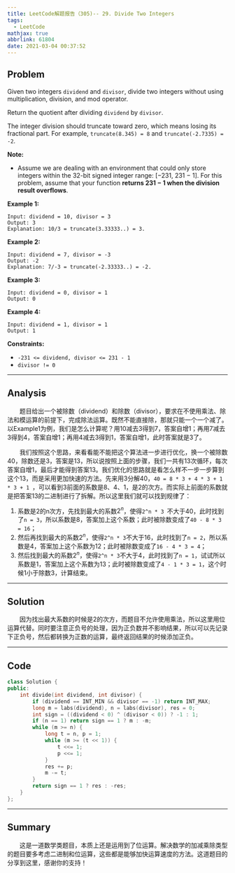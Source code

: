 ```yaml
---
title: LeetCode解题报告（305)-- 29. Divide Two Integers
tags:
  - LeetCode
mathjax: true
abbrlink: 61804
date: 2021-03-04 00:37:52
---
```


## Problem

Given two integers `dividend` and `divisor`, divide two integers without using multiplication, division, and mod operator.

Return the quotient after dividing `dividend` by `divisor`.

The integer division should truncate toward zero, which means losing its fractional part. For example, `truncate(8.345) = 8` and `truncate(-2.7335) = -2`.

**Note:**

- Assume we are dealing with an environment that could only store integers within the 32-bit signed integer range: [−231,  231 − 1]. For this problem, assume that your function **returns 231 − 1 when the division result overflows**.

<!-- more -->

**Example 1:**

```
Input: dividend = 10, divisor = 3
Output: 3
Explanation: 10/3 = truncate(3.33333..) = 3.
```

**Example 2:**

```
Input: dividend = 7, divisor = -3
Output: -2
Explanation: 7/-3 = truncate(-2.33333..) = -2.
```

**Example 3:**

```
Input: dividend = 0, divisor = 1
Output: 0
```

**Example 4:**

```
Input: dividend = 1, divisor = 1
Output: 1
```

**Constraints:**

- `-231 <= dividend, divisor <= 231 - 1`
- `divisor != 0`

------

## Analysis

&emsp;&emsp;题目给出一个被除数（dividend）和除数（divisor），要求在不使用乘法、除法和模运算的前提下，完成除法运算。既然不能直接除，那就只能一个一个减了。以Example1为例，我们是怎么计算呢？用10减去3得到7，答案自增1；再用7减去3得到4，答案自增1；再用4减去3得到1，答案自增1，此时答案就是3了。

&emsp;&emsp;我们按照这个思路，来看看能不能把这个算法进一步进行优化，换一个被除数40，除数还是3，答案是13，所以说按照上面的步骤，我们一共有13次循环，每次答案自增1，最后才能得到答案13。我们优化的思路就是看怎么样不一步一步算到这个13，而是采用更加快速的方法。先来用3分解40，`40 = 8 * 3 + 4 * 3 + 1 * 3 + 1 `，可以看到3前面的系数是8、4、1，是2的次方。而实际上前面的系数就是把答案13的二进制进行了拆解。所以这里我们就可以找到规律了：

1. 系数是2的n次方，先找到最大的系数$2 ^ n$，使得`2^n * 3 `不大于40，此时找到了`n = 3`，所以系数是8，答案加上这个系数；此时被除数变成了`40 - 8 * 3 = 16`；
2. 然后再找到最大的系数$2^n$，使得`2^n * 3`不大于16，此时找到了`n = 2`，所以系数是4，答案加上这个系数为12；此时被除数变成了`16 - 4 * 3 = 4`；
3. 然后找到最大的系数$2^n$，使得`2^n * 3`不大于4，此时找到了`n = 1`，试试所以系数是1，答案加上这个系数为13；此时被除数变成了`4 - 1 * 3 = 1`，这个时候1小于除数3，计算结束。

------

## Solution

&emsp;&emsp;因为找出最大系数的时候是2的次方，而题目不允许使用乘法，所以这里用位运算代替。同时要注意正负号的处理，因为正负数并不影响结果，所以可以先记录下正负号，然后都转换为正数的运算，最终返回结果的时候添加正负。

------

## Code

```c++
class Solution {
public:
    int divide(int dividend, int divisor) {
        if (dividend == INT_MIN && divisor == -1) return INT_MAX;
        long m = labs(dividend), n = labs(divisor), res = 0;
        int sign = ((dividend < 0) ^ (divisor < 0)) ? -1 : 1;
        if (n == 1) return sign == 1 ? m : -m;
        while (m >= n) {
            long t = n, p = 1;
            while (m >= (t << 1)) {
                t <<= 1;
                p <<= 1;
            }
            res += p;
            m -= t;
        }
        return sign == 1 ? res : -res;
    }
};
```

------

## Summary

&emsp;&emsp;这是一道数学类题目，本质上还是运用到了位运算。解决数学的加减乘除类型的题目要多考虑二进制和位运算，这些都是能够加快运算速度的方法。这道题目的分享到这里，感谢你的支持！
